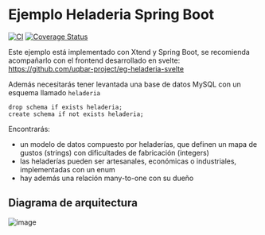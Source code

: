 # Ejemplo Heladeria Spring Boot

[![CI](https://github.com/uqbar-project/eg-heladeria-springboot/actions/workflows/main.yml/badge.svg?branch=main)](https://github.com/uqbar-project/eg-heladeria-springboot/actions/workflows/main.yml)
[![Coverage Status](https://coveralls.io/repos/github/uqbar-project/eg-heladeria-springboot/badge.svg?branch=main&kill_cache=1)](https://coveralls.io/github/uqbar-project/eg-heladeria-springboot?branch=main)

Este ejemplo está implementado con Xtend y Spring Boot, se recomienda acompañarlo con el frontend desarrollado en svelte:
https://github.com/uqbar-project/eg-heladeria-svelte

Además necesitarás tener levantada una base de datos MySQL con un esquema llamado `heladeria`

```
drop schema if exists heladeria;
create schema if not exists heladeria;
```

Encontrarás:
* un modelo de datos compuesto por heladerías, que definen un mapa de gustos (strings) con dificultades de fabricación (integers)
* las heladerías pueden ser artesanales, económicas o industriales, implementadas con un enum
* hay además una relación many-to-one con su dueño


## Diagrama de arquitectura

![image](https://user-images.githubusercontent.com/4999277/110565242-ebd3c300-812c-11eb-8509-a70e81c05e18.png)
